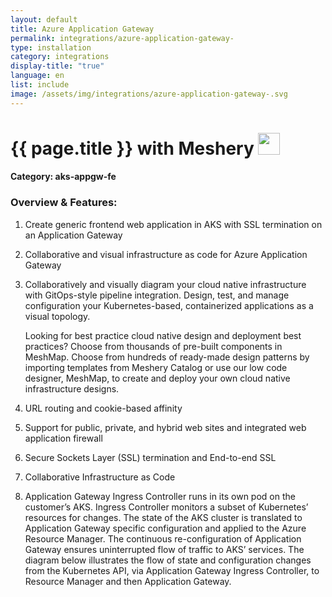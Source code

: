 ```yaml
---
layout: default
title: Azure Application Gateway 
permalink: integrations/azure-application-gateway-
type: installation
category: integrations
display-title: "true"
language: en
list: include
image: /assets/img/integrations/azure-application-gateway-.svg
---
```


<h1>{{ page.title }} with Meshery <img src="{{ page.image }}" style="width: 35px; height: 35px;" /></h1>


#### Category: aks-appgw-fe

### Overview & Features:
1. Create generic frontend web application in AKS with SSL termination on an Application Gateway

2. Collaborative and visual infrastructure as code for Azure Application Gateway 

4. 
    Collaboratively and visually diagram your cloud native infrastructure with GitOps-style pipeline integration. Design, test, and manage configuration your Kubernetes-based, containerized applications as a visual topology.



    Looking for best practice cloud native design and deployment best practices? Choose from thousands of pre-built components in MeshMap. Choose from hundreds of ready-made design patterns by importing templates from Meshery Catalog or use our low code designer, MeshMap, to create and deploy your own cloud native infrastructure designs.



5. URL routing and cookie-based affinity


6. Support for public, private, and hybrid web sites and 
integrated web application firewall

7. Secure Sockets Layer (SSL) termination and End-to-end SSL

8. Collaborative Infrastructure as Code

9. Application Gateway Ingress Controller runs in its own pod on the customer’s AKS. Ingress Controller monitors a subset of Kubernetes’ resources for changes. The state of the AKS cluster is translated to Application Gateway specific configuration and applied to the Azure Resource Manager. The continuous re-configuration of Application Gateway ensures uninterrupted flow of traffic to AKS’ services. The diagram below illustrates the flow of state and configuration changes from the Kubernetes API, via Application Gateway Ingress Controller, to Resource Manager and then Application Gateway.

